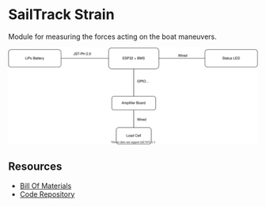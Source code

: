 # SailTrack Strain
Module for measuring the forces acting on the boat maneuvers.

<p align="center">
  <img src="block-diagram.svg"/>
</p>

## Resources
* [Bill Of Materials](BOM.csv)
* [Code Repository](https://github.com/metis-vela-unipd/sailtrack-strain)
